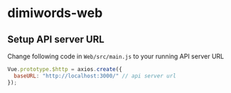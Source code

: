 # dimiwords-web

## Setup API server URL

Change following code in `Web/src/main.js` to your running API server URL

```js
Vue.prototype.$http = axios.create({
  baseURL: "http://localhost:3000/" // api server url
});
```
